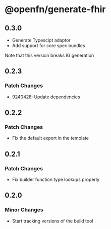 # @openfn/generate-fhir

## 0.3.0

- Generate Typescipt adaptor
- Add support for core spec bundles

Note that this version breaks IG generation

## 0.2.3

### Patch Changes

- 9240428: Update dependencies

## 0.2.2

### Patch Changes

- Fix the default export in the template

## 0.2.1

### Patch Changes

- Fix builder function type lookups properly

## 0.2.0

### Minor Changes

- Start tracking versions of the build tool
